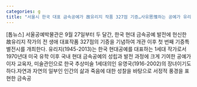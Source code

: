 ```yaml
---
categories: g
title: "서울시 한국 대표 금속공예가 故유리지 작품 327점 기증…사유思惟하는 공예가 유리지 전시 개최"
---
```

[톱뉴스] 서울공예박물관은 9월 27일부터 두 달간, 한국 현대 금속공예 발전에 헌신한 故유리지 작가의 전 생애 대표작품 327점의 기증을 기념하여 개관 이후 첫 번째 기증특별전시를 개최한다. 유리지(1945-2013)는 한국 현대공예를 대표하는 1세대 작가로서 1970년대 미국 유학 이후 국내 현대 금속공예의 성립과 발전 과정에 크게 기여한 공예가이자 교육자, 미술관인으로 한국 추상미술 1세대의인 유영국(1916-2002)의 장녀이기도 하다.자연과 자연의 일부인 인간의 삶과 죽음에 대한 성찰을 바탕으로 서정적 풍경을 표현한 금속공